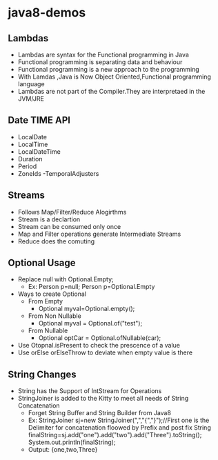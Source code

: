 # java8-demos
## Lambdas
   - Lambdas are syntax for the Functional programming in Java
   - Functional programming is separating data and behaviour
   - Functional programming is a new approach to the programming
   - With Lamdas ,Java is Now Object Oriented,Functional programming language
   - Lambdas are not part of the Compiler.They are interpretaed in the JVM/JRE
## Date TIME API
  - LocalDate
  - LocalTime
  - LocalDateTime
  - Duration
  - Period
  - ZoneIds
  -TemporalAdjusters
## Streams
  - Follows Map/Filter/Reduce Alogirthms
  - Stream is a declartion
  - Stream can be consumed only once
  - Map and Filter operations generate Intermediate Streams
  - Reduce does the comuting
## Optional Usage
  - Replace null with Optional.Empty;
	- Ex: Person p=null;
		 Person p=Optional.Empty
  - Ways to create Optional	
	- From Empty
		- Optional<String> myval=Optional.empty();
	- From Non Nullable 
		- Optional<String> myval = Optional.of("test");
	- From  Nullable 
		- Optional<Car> optCar = Optional.ofNullable(car);
  - Use Otopnal.isPresent to check the prescence of a value
  - Use orElse orElseThrow to deviate when empty value is there
## String Changes
  - String has the Support of IntStream for Operations
  - StringJoiner is added to the Kitty to meet all needs of String Concatenation
	- Forget String Buffer and String Builder from Java8
	- Ex:
	    StringJoiner sj=new StringJoiner(",","{","}");//First one is the Delimiter for concatenation floowed by Prefix and post fix
		String finalString=sj.add("one").add("two").add("Three").toString();
		System.out.println(finalString);
	- Output:
	  {one,two,Three}
